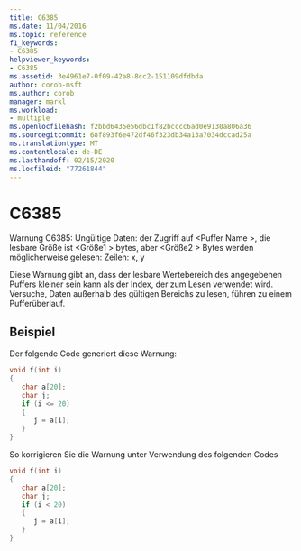```yaml
---
title: C6385
ms.date: 11/04/2016
ms.topic: reference
f1_keywords:
- C6385
helpviewer_keywords:
- C6385
ms.assetid: 3e4961e7-0f09-42a8-8cc2-151109dfdbda
author: corob-msft
ms.author: corob
manager: markl
ms.workload:
- multiple
ms.openlocfilehash: f2bbd6435e56dbc1f82bcccc6ad0e9130a806a36
ms.sourcegitcommit: 68f893f6e472df46f323db34a13a7034dccad25a
ms.translationtype: MT
ms.contentlocale: de-DE
ms.lasthandoff: 02/15/2020
ms.locfileid: "77261844"
---
```

# <a name="c6385"></a>C6385
Warnung C6385: Ungültige Daten: der Zugriff auf \<Puffer Name >, die lesbare Größe ist \<Größe1 > bytes, aber \<Größe2 > Bytes werden möglicherweise gelesen: Zeilen: x, y

 Diese Warnung gibt an, dass der lesbare Wertebereich des angegebenen Puffers kleiner sein kann als der Index, der zum Lesen verwendet wird. Versuche, Daten außerhalb des gültigen Bereichs zu lesen, führen zu einem Pufferüberlauf.

## <a name="example"></a>Beispiel
 Der folgende Code generiert diese Warnung:

```cpp
void f(int i)
{
   char a[20];
   char j;
   if (i <= 20)
   {
      j = a[i];
   }
}
```

 So korrigieren Sie die Warnung unter Verwendung des folgenden Codes

```cpp
void f(int i)
{
   char a[20];
   char j;
   if (i < 20)
   {
      j = a[i];
   }
}
```
